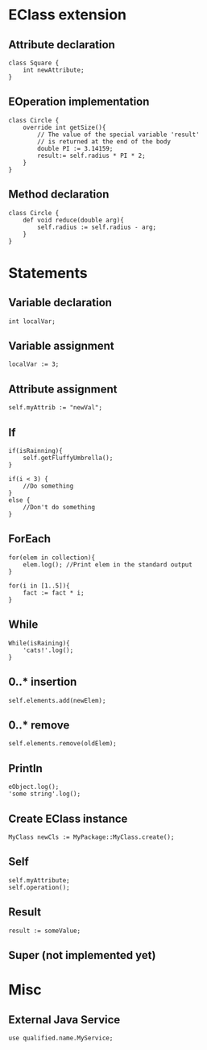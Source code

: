 EClass extension
================

## Attribute declaration

```
class Square {
	int newAttribute; 
}
```

## EOperation implementation

```
class Circle {
	override int getSize(){
		// The value of the special variable 'result'
		// is returned at the end of the body
		double PI := 3.14159;		
		result:= self.radius * PI * 2;
	} 
}
```

## Method declaration

```
class Circle {
	def void reduce(double arg){
		self.radius := self.radius - arg;
	}
}
```

Statements
==========

## Variable declaration

```
int localVar;
```

## Variable assignment

```
localVar := 3;
```

## Attribute assignment

```
self.myAttrib := "newVal";
```

## If

```
if(isRainning){
	self.getFluffyUmbrella();
}
```

```
if(i < 3) {
	//Do something
}
else {
	//Don't do something
}
```

## ForEach

```
for(elem in collection){
	elem.log(); //Print elem in the standard output
}
```

```
for(i in [1..5]){
	fact := fact * i;
}
```

## While

```
While(isRaining){
	'cats!'.log();
}
```

## 0..* insertion

```
self.elements.add(newElem);
```

## 0..* remove

```
self.elements.remove(oldElem);
```

## Println

```
eObject.log();
'some string'.log();
```

## Create EClass instance

```
MyClass newCls := MyPackage::MyClass.create();
```

## Self

```
self.myAttribute;
self.operation();
```

## Result

```
result := someValue;
```

## Super (not implemented yet)

Misc
====

## External Java Service

```
use qualified.name.MyService;
```

